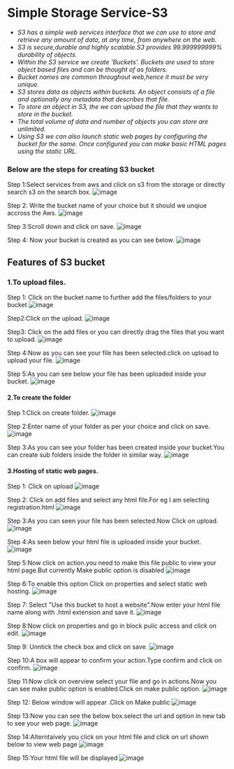 # **Simple Storage Service-S3**
- *S3 has a simple web services interface that we can use to store and retrieve any amount of data, at any time, from anywhere on the web.*
- *S3 is secure,durable and highly scalable.S3 provides 99.999999999% durability of objects.*
- *Within the S3 service we create 'Buckets'. Buckets are used to store object based files and can be thought of as folders.*
- *Bucket names are common throughout web,hence it must be very unique.*
- *S3 stores data as objects within buckets. An object consists of a file and optionally any metadata that describes that file.*
- *To store an object in  S3, the we can upload the file that they wants to store in the bucket.*
- *The total volume of data and number of objects you can store are unlimited.* 
- *Using S3 we can also launch static web pages by configuring the bucket for the same. Once configured you can make basic HTML pages using the static URL.*

### Below are the steps for creating S3 bucket

Step 1:Select services from aws and click on s3 from the storage or directly search s3 on the search box.
![image](https://github.com/aishwarya96-cmd/cloud/blob/images/images/1.jpg)

Step 2: Write the bucket name of your choice but it should we unqiue accross the Aws.
![image](https://github.com/aishwarya96-cmd/cloud/blob/images/images/2.jpg)

Step 3:Scroll down and click on save.
![image](https://github.com/aishwarya96-cmd/cloud/blob/images/images/4.jpg)

Step 4: Now your bucket is created as you can see below.
![image](https://github.com/aishwarya96-cmd/cloud/blob/images/images/5.jpg)

## **Features of S3 bucket**
### 1.To upload files.

Step 1: Click on the bucket name to further add the files/folders to your bucket
![image](https://github.com/aishwarya96-cmd/cloud/blob/images/images/6.jpg)

Step2:Click on the upload.
![image](https://github.com/aishwarya96-cmd/cloud/blob/images/images/7.jpg)

Step3: Click on the add files or you can directly drag the files that you want to upload.
![image](https://github.com/aishwarya96-cmd/cloud/blob/images/images/8.jpg)

Step 4:Now as you can see your file has been selected.click on upload to upload your file.
![image](https://github.com/aishwarya96-cmd/cloud/blob/images/images/9.jpg)

Step 5:As you can see below your file has been uploaded inside your bucket.
![image](https://github.com/aishwarya96-cmd/cloud/blob/images/images/10.jpg)

#### 2.To create the folder

Step 1:Click on create folder.
![image](https://github.com/aishwarya96-cmd/cloud/blob/images/images/11.jpg)

Step 2:Enter name of your folder as per your choice and click on save.
![image](https://github.com/aishwarya96-cmd/cloud/blob/images/images/12.jpg)

Step 3:As you can see your folder has been created inside your bucket.You can create  sub folders inside the folder in similar way.
![image](https://github.com/aishwarya96-cmd/cloud/blob/images/images/13.jpg)


#### 3.Hosting of static web pages.

Step 1: Click on upload
![image](https://github.com/aishwarya96-cmd/cloud/blob/images/images/17.jpg)

Step 2: Click on add files and select any html file.For eg I am selecting registration.html
![image](https://github.com/aishwarya96-cmd/cloud/blob/images/images/18.jpg)

Step 3:As you can seen your file has been selected.Now Click on upload.
![image](https://github.com/aishwarya96-cmd/cloud/blob/images/images/19.jpg)

Step 4:As seen below your html file is uploaded inside your bucket.
![image](https://github.com/aishwarya96-cmd/cloud/blob/images/images/20.jpg)

Step 5:Now click on action.you need to make this file public to view your html page.But currently Make public option is disabled
![image](https://github.com/aishwarya96-cmd/cloud/blob/images/images/21.jpg)

Step 6:To enable this option Click on properties and select static web hosting.
![image](https://github.com/aishwarya96-cmd/cloud/blob/images/images/22.jpg)

Step 7: Select "Use this bucket to host a website".Now enter your html file name along with .html extension and save it.
![image](https://github.com/aishwarya96-cmd/cloud/blob/images/images/23.jpg)

Step 8:Now click on properties and go in block pulic access and click on edit.
![image](https://github.com/aishwarya96-cmd/cloud/blob/images/images/24.jpg)

Step 9: Unntick the check box and click on save.
![image](https://github.com/aishwarya96-cmd/cloud/blob/images/images/25.jpg)

Step 10:A box will appear to confirm your action.Type confirm and click on confirm.
![image](https://github.com/aishwarya96-cmd/cloud/blob/images/images/26.jpg)

Step 11:Now click on overview select your file and go in actions.Now you can see make public option is enabled.Click on make public option.
![image](https://github.com/aishwarya96-cmd/cloud/blob/images/images/27.jpg)

Step 12: Below window will appear .Click on Make public
![image](https://github.com/aishwarya96-cmd/cloud/blob/images/images/28.jpg)

Step 13:Now you can see the below box.select the url and option in new tab to see your web page.
![image](https://github.com/aishwarya96-cmd/cloud/blob/images/images/29.jpg)

Step 14:Alterntaively you click on your html file and click on url shown below to view web page
![image](https://github.com/aishwarya96-cmd/cloud/blob/images/images/30.jpg)

Step 15:Your html file will be displayed
![image](https://github.com/aishwarya96-cmd/cloud/blob/images/images/31.jpg)




















